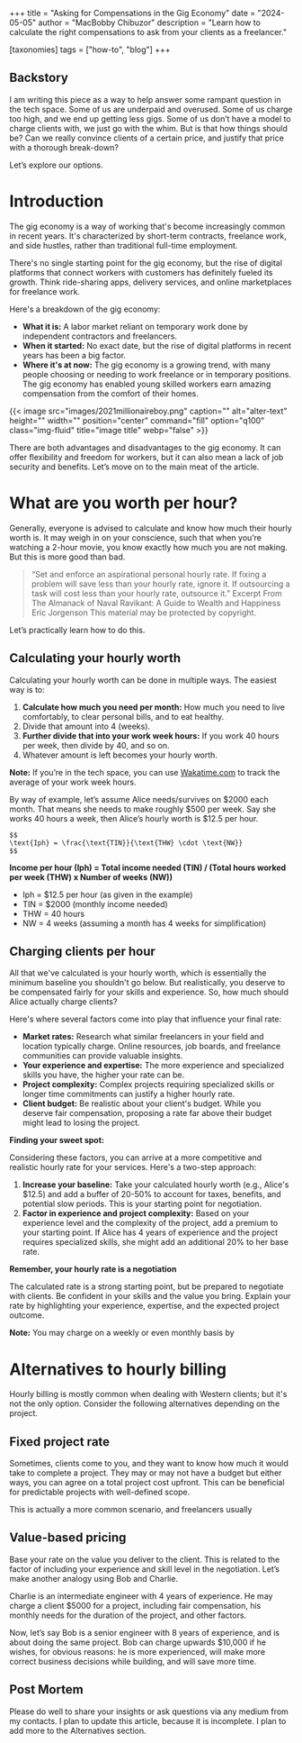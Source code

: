 +++
title = "Asking for Compensations in the Gig Economy"
date = "2024-05-05"
author = "MacBobby Chibuzor"
description = "Learn how to calculate the right compensations to ask from your clients as a freelancer."

[taxonomies]
tags = ["how-to", "blog"]
+++

## Backstory

I am writing this piece as a way to help answer some rampant question in the tech space.
Some of us are underpaid and overused. Some of us charge too high, and we end up getting less gigs.
Some of us don’t have a model to charge clients with, we just go with the whim. 
But is that how things should be? Can we really convince clients of a certain price, and justify that price with a thorough break-down?

Let’s explore our options.

# Introduction

The gig economy is a way of working that's become increasingly common in recent years. 
It's characterized by short-term contracts, freelance work, and side hustles, rather than traditional full-time employment.

There's no single starting point for the gig economy, but the rise of digital platforms that connect workers with customers has definitely fueled its growth. 
Think ride-sharing apps, delivery services, and online marketplaces for freelance work.

Here's a breakdown of the gig economy:

- **What it is:** A labor market reliant on temporary work done by independent contractors and freelancers.
- **When it started:** No exact date, but the rise of digital platforms in recent years has been a big factor.
- **Where it's at now:** The gig economy is a growing trend, with many people choosing or needing to work freelance or in temporary positions. The gig economy has enabled young skilled workers earn amazing compensation from the comfort of their homes.

{{< image src="images/2021millionaireboy.png" caption="" alt="alter-text" height="" width="" position="center" command="fill" option="q100" class="img-fluid" title="image title"  webp="false" >}}

There are both advantages and disadvantages to the gig economy.  It can offer flexibility and freedom for workers, but it can also mean a lack of job security and benefits. Let’s move on to the  main meat of the article.

# What are you worth per hour?

Generally, everyone is advised to calculate and know how much their hourly worth is. It may weigh in on your conscience, such that when you’re watching a 2-hour movie, you know exactly how much you are not making. But this is more good than bad.

> “Set and enforce an aspirational personal hourly rate. If fixing a problem will save less than your hourly rate, ignore it. If outsourcing a task will cost less than your hourly rate, outsource it.”
Excerpt From
The Almanack of Naval Ravikant: A Guide to Wealth and Happiness
Eric Jorgenson
This material may be protected by copyright.
>

Let’s practically learn how to do this.

## Calculating your hourly worth

Calculating your hourly worth can be done in multiple ways. The easiest way is to:

1. **Calculate how much you need per month:** How much you need to live comfortably, to clear personal bills, and to eat healthy.
2. Divide that amount into 4 (weeks).
3. **Further divide that into your work week hours:** If you work 40 hours per week, then divide by 40, and so on.
4. Whatever amount is left becomes your hourly worth.

**Note:** If you’re in the tech space, you can use [Wakatime.com](http://Wakatime.com) to track the average of your work week hours.

By way of example, let’s assume Alice needs/survives on $2000 each month. That means she needs to make roughly $500 per week. Say she works 40 hours a week, then Alice’s hourly worth is  $12.5 per hour.

```
$$
\text{Iph} = \frac{\text{TIN}}{\text{THW} \cdot \text{NW}}
$$
```

**Income per hour (Iph) = Total income needed (TIN) / (Total hours worked per week (THW) x Number of weeks (NW))**

- Iph = $12.5 per hour (as given in the example)
- TIN = $2000 (monthly income needed)
- THW = 40 hours
- NW = 4 weeks (assuming a month has 4 weeks for simplification)

## Charging clients per hour

All that we've calculated is your hourly worth, which is essentially the minimum baseline you shouldn't go below. But realistically, you deserve to be compensated fairly for your skills and experience. So, how much should Alice actually charge clients?

Here's where several factors come into play that influence your final rate:

- **Market rates:** Research what similar freelancers in your field and location typically charge. Online resources, job boards, and freelance communities can provide valuable insights.
- **Your experience and expertise:** The more experience and specialized skills you have, the higher your rate can be.
- **Project complexity:** Complex projects requiring specialized skills or longer time commitments can justify a higher hourly rate.
- **Client budget:** Be realistic about your client's budget. While you deserve fair compensation, proposing a rate far above their budget might lead to losing the project.

**Finding your sweet spot:**

Considering these factors, you can arrive at a more competitive and realistic hourly rate for your services. Here's a two-step approach:

1. **Increase your baseline:** Take your calculated hourly worth (e.g., Alice's $12.5) and add a buffer of 20-50% to account for taxes, benefits, and potential slow periods. This is your starting point for negotiation.
2. **Factor in experience and project complexity:** Based on your experience level and the complexity of the project, add a premium to your starting point. If Alice has 4 years of experience and the project requires specialized skills, she might add an additional 20% to her base rate.

**Remember, your hourly rate is a negotiation**

The calculated rate is a strong starting point, but be prepared to negotiate with clients. Be confident in your skills and the value you bring. Explain your rate by highlighting your experience, expertise, and the expected project outcome.

**Note:** You may charge on a weekly or even monthly basis by

# **Alternatives to hourly billing**

Hourly billing is mostly common when dealing with Western clients; but it's not the only option. Consider the following alternatives depending on the project.

## **Fixed project rate**

Sometimes, clients come to you, and they want to know how much it would take to complete a project. They may or may not have a budget but either ways, you can agree on a total project cost upfront. This can be beneficial for predictable projects with well-defined scope.

This is actually a more common scenario, and freelancers usually

## **Value-based pricing**

Base your rate on the value you deliver to the client. This is related to the factor of including your experience and skill level in the negotiation. Let’s make another analogy using Bob and Charlie.

Charlie is an intermediate engineer with 4 years of experience. He may charge a client $5000 for a project, including fair compensation, his monthly needs for the duration of the project, and other factors.

Now, let’s say Bob is a senior engineer with 8 years of experience, and is about doing the same project. Bob can charge upwards $10,000 if he wishes, for obvious reasons: he is more experienced, will make more correct business decisions while building, and will save more time.

## Post Mortem
Please do well to share your insights or ask questions via any medium from my contacts. I plan to update this article, because it is incomplete. I plan to add more to the Alternatives section.
